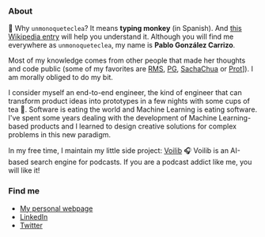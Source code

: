 ### About

🐒 Why `unmonoqueteclea`? It means **typing monkey** (in Spanish).
And [this Wikipedia
entry](https://en.wikipedia.org/wiki/Infinite_monkey_theorem) will
help you understand it. Although you will find me everywhere as
`unmonoqueteclea`, my name is **Pablo González Carrizo**.

Most of my knowledge comes from other people that made her thoughts
and code public (some of my favorites are [RMS](https://stallman.org),
[PG](http://www.paulgraham.com/),
[SachaChua](https://sachachua.com/blog/) or
[Prot](https://protesilaos.com/)]). I am morally obliged to do my bit.

I consider myself an end-to-end engineer, the kind of engineer that
can transform product ideas into prototypes in a few nights with some
cups of tea 🍵. Software is eating the world and Machine Learning is
eating software. I've spent some years dealing with the development of
Machine Learning-based products and I learned to design creative
solutions for complex problems in this new paradigm.

In my free time, I maintain my little side project:
[Voilib](https://voilib.com) 🎧 Voilib is an AI-based search engine
for podcasts. If you are a podcast addict like me, you will like it!

### Find me

- [My personal webpage](https://unmonoqueteclea.github.io/)
- [LinkedIn](https://www.linkedin.com/in/pgonzalezcarrizo/)
- [Twitter](https://twitter.com/unmonoqueteclea)
